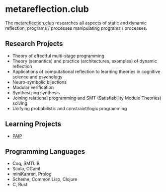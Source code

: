 # metareflection.club

The [metareflection.club](https://metareflection.club) researches all aspects of static and dynamic reflection, programs / processes manipulating programs / processes.

## Research Projects

- Theory of effectful multi-stage programming
- Theory (semantics) and practice (architectures, examples) of dynamic reflection
- Applications of computational reflection to learning theories in cognitive science and psychology
- Neuro-symbolic bijections
- Modular verification
- Synthesizing synthesis
- Joining relational programming and SMT (Satisfiability Modulo Theories) solving
- Unifying probabilistic and constraint/logic programming

## Learning Projects

- [PAIP](http://paip.metareflection.club)

## Programming Languages

- Coq, SMTLIB
- Scala, OCaml
- miniKanren, Prolog
- Scheme, Common Lisp, Clojure
- C, Rust

